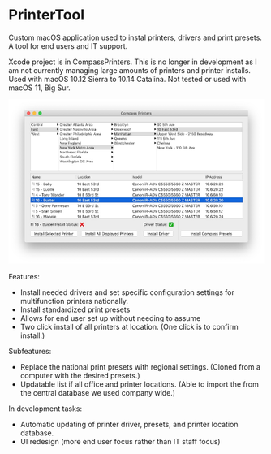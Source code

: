 # PrinterTool
Custom macOS application used to instal printers, drivers and print presets. A tool for end users and IT support. 

Xcode project is in CompassPrinters. This is no longer in development as I am not currently managing large amounts of printers and printer installs. Used with macOS 10.12 Sierra to 10.14 Catalina. Not tested or used with macOS 11, Big Sur.


![User Interface](https://github.com/greentbc/PrinterTool/blob/main/images/NYCnoinstall.jpg?raw=true)


Features:
- Install needed drivers and set specific configuration settings for multifunction printers nationally.
- Install standardized print presets 
- Allows for end user set up without needing to assume 
- Two click install of all printers at location. (One click is to confirm install.)


Subfeatures:
- Replace the national print presets with regional settings. (Cloned from a computer with the desired presets.)
- Updatable list if all office and printer locations. (Able to import the from the central database we used company wide.) 


In development tasks:
- Automatic updating of printer driver, presets, and printer location database. 
- UI redesign (more end user focus rather than IT staff focus)
